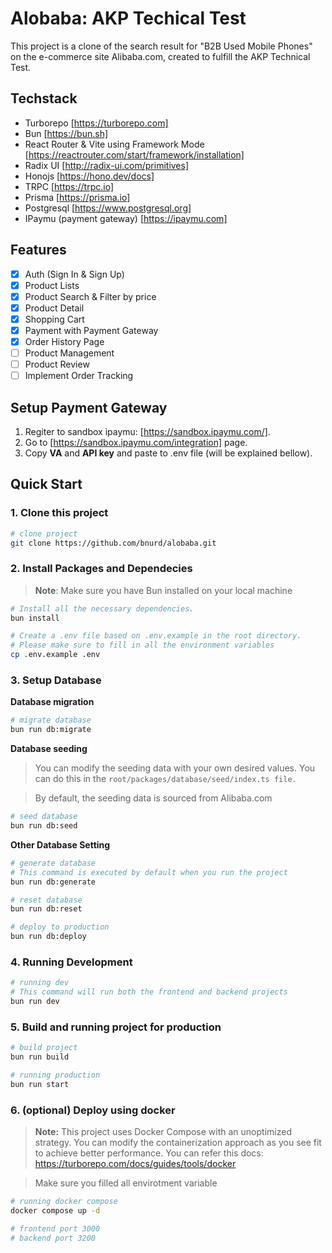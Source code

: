 # Alobaba: AKP Techical Test

This project is a clone of the search result for "B2B Used Mobile Phones" on the e-commerce site Alibaba.com, created to fulfill the AKP Technical Test.

## Techstack
- Turborepo [https://turborepo.com]
- Bun [https://bun.sh]
- React Router & Vite using Framework Mode [https://reactrouter.com/start/framework/installation]
- Radix UI [http://radix-ui.com/primitives]
- Honojs [https://hono.dev/docs]
- TRPC [https://trpc.io]
- Prisma [https://prisma.io]
- Postgresql [https://www.postgresql.org]
- IPaymu (payment gateway) [https://ipaymu.com]

## Features
- [x] Auth (Sign In & Sign Up)
- [x] Product Lists
- [x] Product Search & Filter by price
- [x] Product Detail
- [x] Shopping Cart
- [x] Payment with Payment Gateway
- [x] Order History Page
- [ ] Product Management
- [ ] Product Review
- [ ] Implement Order Tracking

## Setup Payment Gateway
1. Regiter to sandbox ipaymu: [https://sandbox.ipaymu.com/].
2. Go to [https://sandbox.ipaymu.com/integration] page.
3. Copy **VA** and **API key** and paste to .env file (will be explained bellow).

## Quick Start
### 1. Clone this project

```bash
# clone project 
git clone https://github.com/bnurd/alobaba.git
```

### 2. Install Packages and Dependecies

> **Note**:
> Make sure you have Bun installed on your local machine

```bash
# Install all the necessary dependencies.
bun install

# Create a .env file based on .env.example in the root directory.
# Please make sure to fill in all the environment variables
cp .env.example .env
```

### 3. Setup Database

**Database migration**
```bash
# migrate database
bun run db:migrate
```
**Database seeding**
> You can modify the seeding data with your own desired values. You can do this in the `root/packages/database/seed/index.ts file.`

> By default, the seeding data is sourced from Alibaba.com
```bash
# seed database
bun run db:seed
```

**Other Database Setting**
```bash
# generate database
# This command is executed by default when you run the project
bun run db:generate

# reset database
bun run db:reset

# deploy to production
bun run db:deploy
```

### 4. Running Development
```bash
# running dev
# This command will run both the frontend and backend projects
bun run dev
```

### 5. Build and running project for production
```bash
# build project
bun run build

# running production
bun run start
```

### 6. (optional) Deploy using docker

> **Note:** This project uses Docker Compose with an unoptimized strategy. You can modify the containerization approach as you see fit to achieve better performance.
> You can refer this docs: https://turborepo.com/docs/guides/tools/docker

> Make sure you filled all envirotment variable
```bash
# running docker compose
docker compose up -d

# frontend port 3000
# backend port 3200
```
